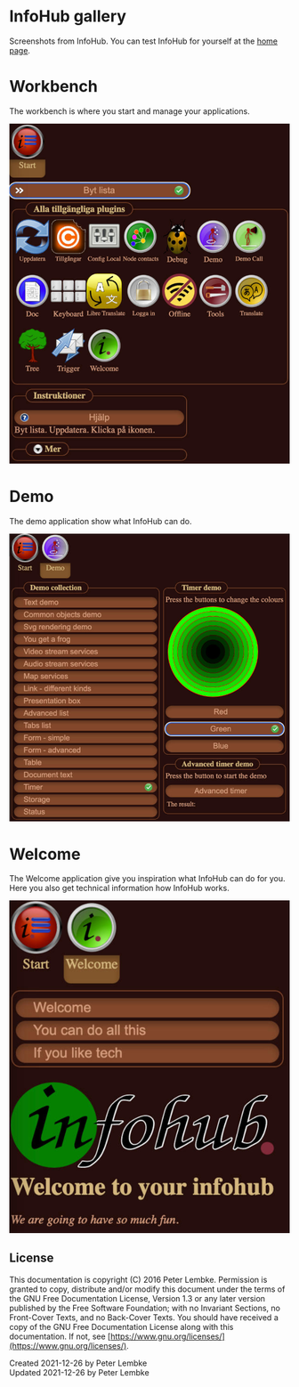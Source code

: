 # InfoHub gallery

Screenshots from InfoHub. You can test InfoHub for yourself at the [home page](https://infohub.se).

# Workbench
The workbench is where you start and manage your applications.

![The Workbench](../../images/launcher.jpeg)

# Demo
The demo application show what InfoHub can do.

![The Demo](../../images/demo.jpeg)

# Welcome
The Welcome application give you inspiration what InfoHub can do for you.
Here you also get technical information how InfoHub works.

![Welcome](../../images/welcome.jpeg)

## License
This documentation is copyright (C) 2016 Peter Lembke.
 Permission is granted to copy, distribute and/or modify this document under the terms of the GNU Free Documentation License, Version 1.3 or any later version published by the Free Software Foundation; with no Invariant Sections, no Front-Cover Texts, and no Back-Cover Texts.
You should have received a copy of the GNU Free Documentation License along with this documentation. If not, see [https://www.gnu.org/licenses/](https://www.gnu.org/licenses/).

Created 2021-12-26 by Peter Lembke  
Updated 2021-12-26 by Peter Lembke

